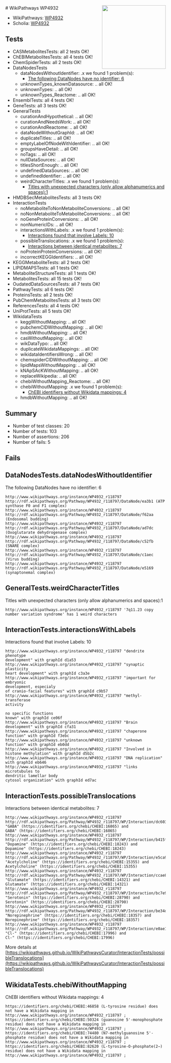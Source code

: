<img style="float: right; width: 200px" src="https://upload.wikimedia.org/wikipedia/commons/thumb/8/83/Wplogo_with_text_500.png/640px-Wplogo_with_text_500.png" />
# WikiPathways WP4932

* WikiPathways: [WP4932](https://new.wikipathways.org/pathways/WP4932)
* Scholia: [WP4932](https://scholia.toolforge.org/wikipathways/WP4932)
## Tests
* CASMetabolitesTests: all 2 tests OK!
* ChEBIMetabolitesTests: all 4 tests OK!
* ChemSpiderTests: all 2 tests OK!
* DataNodesTests
    * dataNodesWithoutIdentifier: .x we found 1 problem(s):
        * [The following DataNodes have no identifier: 6](#d2d32fa5)
    * unknownTypes_knownDatasource: .. all OK!
    * unknownTypes: .. all OK!
    * unknownTypes_Reactome: .. all OK!
* EnsemblTests: all 4 tests OK!
* GeneTests: all 3 tests OK!
* GeneralTests
    * curationAndHypothetical: .. all OK!
    * curationAndNeedsWork: .. all OK!
    * curationAndReactome: .. all OK!
    * dataNodeWithoutGraphId: .. all OK!
    * duplicateTitles: .. all OK!
    * emptyLabelOfNodeWithIdentifier: .. all OK!
    * groupsHaveDetail: .. all OK!
    * noTags: .. all OK!
    * nullDataSources: .. all OK!
    * titlesShortEnough: .. all OK!
    * undefinedDataSources: .. all OK!
    * undefinedIdentifier: .. all OK!
    * weirdCharacterTitles: .x we found 1 problem(s):
        * [Titles with unexpected characters (only allow alphanumerics and spaces):1](#fda87b3f)
* HMDBSecMetabolitesTests: all 3 tests OK!
* InteractionTests
    * noMetaboliteToNonMetaboliteConversions: .. all OK!
    * noNonMetaboliteToMetaboliteConversions: .. all OK!
    * noGeneProteinConversions: .. all OK!
    * nonNumericIDs: .. all OK!
    * interactionsWithLabels: .x we found 1 problem(s):
        * [Interactions found that involve Labels: 10](#fe97a8b8)
    * possibleTranslocations: .x we found 1 problem(s):
        * [Interactions between identical metabolites: 7](#d59038ca)
    * noProteinProteinConversions: .. all OK!
    * incorrectKEGGIdentifiers: .. all OK!
* KEGGMetaboliteTests: all 2 tests OK!
* LIPIDMAPSTests: all 1 tests OK!
* MetaboliteStructureTests: all 1 tests OK!
* MetabolitesTests: all 15 tests OK!
* OudatedDataSourcesTests: all 7 tests OK!
* PathwayTests: all 6 tests OK!
* ProteinsTests: all 2 tests OK!
* PubChemMetabolitesTests: all 3 tests OK!
* ReferencesTests: all 4 tests OK!
* UniProtTests: all 5 tests OK!
* WikidataTests
    * keggWithoutMapping: .. all OK!
    * pubchemCIDWithoutMapping: .. all OK!
    * hmdbWithoutMapping: .. all OK!
    * casWithoutMapping: .. all OK!
    * wikDataTypo: .. all OK!
    * duplicateWikidataMappings: .. all OK!
    * wikidataIdentifiersWrong: .. all OK!
    * chemspiderCIDWithoutMapping: .. all OK!
    * lipidMapsWithoutMapping: .. all OK!
    * kNApSAcKWithoutMapping: .. all OK!
    * replaceWikipedia: .. all OK!
    * chebiWithoutMapping_Reactome: .. all OK!
    * chebiWithoutMapping: .x we found 1 problem(s):
        * [ChEBI identifiers without Wikidata mappings: 4](#a8d554d0)
    * hmdbWithoutMapping: .. all OK!


## Summary

* Number of test classes: 20
* Number of tests: 103
* Number of assertions: 206
* Number of fails: 5

## Fails

<a name="d2d32fa5" />

## DataNodesTests.dataNodesWithoutIdentifier

The following DataNodes have no identifier: 6
```
http://www.wikipathways.org/instance/WP4932_r118797 http://rdf.wikipathways.org/Pathway/WP4932_r118797/DataNode/ea3b1 (ATP synthase F0 and F1 complex)
http://www.wikipathways.org/instance/WP4932_r118797 http://rdf.wikipathways.org/Pathway/WP4932_r118797/DataNode/f62aa (Endosomal budding)
http://www.wikipathways.org/instance/WP4932_r118797 http://rdf.wikipathways.org/Pathway/WP4932_r118797/DataNode/ad7dc (Oxoglutarate dehydrogenase complex)
http://www.wikipathways.org/instance/WP4932_r118797 http://rdf.wikipathways.org/Pathway/WP4932_r118797/DataNode/c52fb (SNARE complex)
http://www.wikipathways.org/instance/WP4932_r118797 http://rdf.wikipathways.org/Pathway/WP4932_r118797/DataNode/c1aec (Virus budding)
http://www.wikipathways.org/instance/WP4932_r118797 http://rdf.wikipathways.org/Pathway/WP4932_r118797/DataNode/e5169 (synaptonemal complex)
```

<a name="fda87b3f" />

## GeneralTests.weirdCharacterTitles

Titles with unexpected characters (only allow alphanumerics and spaces):1
```
http://www.wikipathways.org/instance/WP4932_r118797 '7q11.23 copy number variation syndrome' has 1 weird characters
```

<a name="fe97a8b8" />

## InteractionTests.interactionsWithLabels

Interactions found that involve Labels: 10
```
http://www.wikipathways.org/instance/WP4932_r118797 "dendrite phenotype
development" with graphId d1a53
http://www.wikipathways.org/instance/WP4932_r118797 "synaptic plasticity
heart development" with graphId c3a3e
http://www.wikipathways.org/instance/WP4932_r118797 "important for embryonic 
development, especialy
of cranio-facial features" with graphId c9b57
http://www.wikipathways.org/instance/WP4932_r118797 "methyl-transferase
activity

no specific functions
known" with graphId ce06f
http://www.wikipathways.org/instance/WP4932_r118797 "Brain development" with graphId cfa31
http://www.wikipathways.org/instance/WP4932_r118797 "chaperone function" with graphId f3ebc
http://www.wikipathways.org/instance/WP4932_r118797 "unknown 
function" with graphId eb0dd
http://www.wikipathways.org/instance/WP4932_r118797 "Involved in histone methylation" with graphId d5b2c
http://www.wikipathways.org/instance/WP4932_r118797 "DNA replication" with graphId eb646
http://www.wikipathways.org/instance/WP4932_r118797 "links microtubules to 
dendritic lamellar body
cytosol organization" with graphId ed7ac
```

<a name="d59038ca" />

## InteractionTests.possibleTranslocations

Interactions between identical metabolites: 7
```
http://www.wikipathways.org/instance/WP4932_r118797 http://rdf.wikipathways.org/Pathway/WP4932_r118797/WP/Interaction/dc603 "GABA" (https://identifiers.org/chebi/CHEBI:16865) and 
GABA" (https://identifiers.org/chebi/CHEBI:16865)
http://www.wikipathways.org/instance/WP4932_r118797 http://rdf.wikipathways.org/Pathway/WP4932_r118797/WP/Interaction/b415f "Dopamine" (https://identifiers.org/chebi/CHEBI:18243) and 
Dopamine" (https://identifiers.org/chebi/CHEBI:18243)
http://www.wikipathways.org/instance/WP4932_r118797 http://rdf.wikipathways.org/Pathway/WP4932_r118797/WP/Interaction/e5ca9 "Acetylcholine" (https://identifiers.org/chebi/CHEBI:15355) and 
Acetylcholine" (https://identifiers.org/chebi/CHEBI:15355)
http://www.wikipathways.org/instance/WP4932_r118797 http://rdf.wikipathways.org/Pathway/WP4932_r118797/WP/Interaction/ccae8 "Glutamate" (https://identifiers.org/chebi/CHEBI:14321) and 
Glutamate" (https://identifiers.org/chebi/CHEBI:14321)
http://www.wikipathways.org/instance/WP4932_r118797 http://rdf.wikipathways.org/Pathway/WP4932_r118797/WP/Interaction/bc7e9 "Serotonin" (https://identifiers.org/chebi/CHEBI:28790) and 
Serotonin" (https://identifiers.org/chebi/CHEBI:28790)
http://www.wikipathways.org/instance/WP4932_r118797 http://rdf.wikipathways.org/Pathway/WP4932_r118797/WP/Interaction/be34d "Norepinephrine" (https://identifiers.org/chebi/CHEBI:18357) and 
Norepinephrine" (https://identifiers.org/chebi/CHEBI:18357)
http://www.wikipathways.org/instance/WP4932_r118797 http://rdf.wikipathways.org/Pathway/WP4932_r118797/WP/Interaction/e0ae1 "Cl-" (https://identifiers.org/chebi/CHEBI:17996) and 
Cl-" (https://identifiers.org/chebi/CHEBI:17996)
```

More details at [https://wikipathways.github.io/WikiPathwaysCurator/InteractionTests/possibleTranslocations](https://wikipathways.github.io/WikiPathwaysCurator/InteractionTests/possibleTranslocations)

<a name="a8d554d0" />

## WikidataTests.chebiWithoutMapping

ChEBI identifiers without Wikidata mappings: 4
```
https://identifiers.org/chebi/CHEBI:46858 (L-tyrosine residue) does not have a Wikidata mapping in http://www.wikipathways.org/instance/WP4932_r118797 ; 
https://identifiers.org/chebi/CHEBI:50324 (guanosine 5'-monophosphate residue) does not have a Wikidata mapping in http://www.wikipathways.org/instance/WP4932_r118797 ; 
https://identifiers.org/chebi/CHEBI:74480 (N7-methylguanosine 5'-phosphate residue) does not have a Wikidata mapping in http://www.wikipathways.org/instance/WP4932_r118797 ; 
https://identifiers.org/chebi/CHEBI:82620 (L-tyrosine-O-phosphate(2−) residue) does not have a Wikidata mapping in http://www.wikipathways.org/instance/WP4932_r118797 ; 
```

